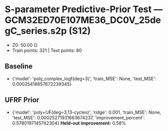 # S-parameter Predictive-Prior Test — GCM32ED70E107ME36_DC0V_25degC_series.s2p (S12)
- Z0: 50.00 Ω
- Train points: 321  |  Test points: 80

## Baseline
- {'model': 'poly_complex_logf(deg=3)', 'train_MSE': None, 'test_MSE': 0.00025418857672239345}

## UFRF Prior
- {'model': 'poly+UF(deg=3,13-cycles)', 'ridge': 0.001, 'train_MSE': None, 'test_MSE': 0.00025271931663674237, 'improvement_percent': 0.5780197145742304}
**Held-out improvement:** 0.58%
